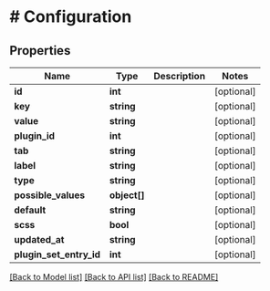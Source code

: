 # # Configuration

## Properties

Name | Type | Description | Notes
------------ | ------------- | ------------- | -------------
**id** | **int** |  | [optional] 
**key** | **string** |  | [optional] 
**value** | **string** |  | [optional] 
**plugin_id** | **int** |  | [optional] 
**tab** | **string** |  | [optional] 
**label** | **string** |  | [optional] 
**type** | **string** |  | [optional] 
**possible_values** | **object[]** |  | [optional] 
**default** | **string** |  | [optional] 
**scss** | **bool** |  | [optional] 
**updated_at** | **string** |  | [optional] 
**plugin_set_entry_id** | **int** |  | [optional] 

[[Back to Model list]](../../README.md#documentation-for-models) [[Back to API list]](../../README.md#documentation-for-api-endpoints) [[Back to README]](../../README.md)


